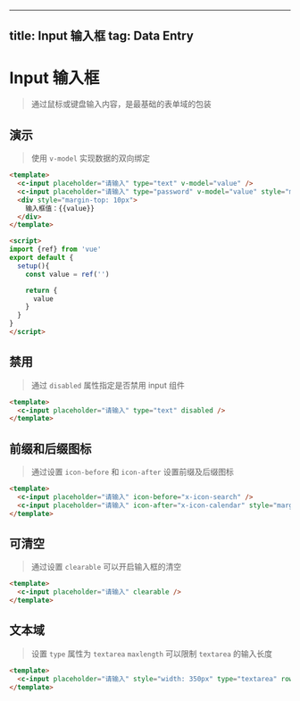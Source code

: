 
---

title: Input 输入框
tag: Data Entry
---

# Input 输入框

> 通过鼠标或键盘输入内容，是最基础的表单域的包装

## 演示

> 使用 `v-model` 实现数据的双向绑定


```html
<template>
  <c-input placeholder="请输入" type="text" v-model="value" />
  <c-input placeholder="请输入" type="password" v-model="value" style="margin-left:5px" />
  <div style="margin-top: 10px">
    输入框值：{{value}}
  </div>
</template>

<script>
import {ref} from 'vue'
export default {
  setup(){
    const value = ref('')

    return {
      value
    }
  }
}
</script>
```



## 禁用

> 通过 `disabled` 属性指定是否禁用 input 组件


```html
<template>
  <c-input placeholder="请输入" type="text" disabled />
</template>
```



## 前缀和后缀图标

> 通过设置 `icon-before` 和 `icon-after` 设置前缀及后缀图标


```html
<template>
  <c-input placeholder="请输入" icon-before="x-icon-search" />
  <c-input placeholder="请输入" icon-after="x-icon-calendar" style="margin-left:5px" />
</template>
```



## 可清空

> 通过设置 `clearable` 可以开启输入框的清空


```html
<template>
  <c-input placeholder="请输入" clearable />
</template>
```



## 文本域

> 设置 `type` 属性为 `textarea`
 `maxlength` 可以限制 `textarea` 的输入长度

```html
<template>
  <c-input placeholder="请输入" style="width: 350px" type="textarea" rows="7" cols="20" :maxlength="40" />
</template>

```


